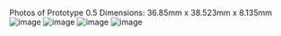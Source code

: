 Photos of Prototype 0.5
Dimensions: 36.85mm x 38.523mm x 8.135mm
![image](https://github.com/user-attachments/assets/1fe9cba5-0911-41b1-8535-09c10922f52b)
![image](https://github.com/user-attachments/assets/d4223eaa-91ac-4106-b076-e324dc427876)
![image](https://github.com/user-attachments/assets/6c5aaf6e-7fbb-4fc4-a51b-2816aaafb0c2)
![image](https://github.com/user-attachments/assets/b10f7137-1ad6-47a3-bb5d-cdea7e4aacd8)
